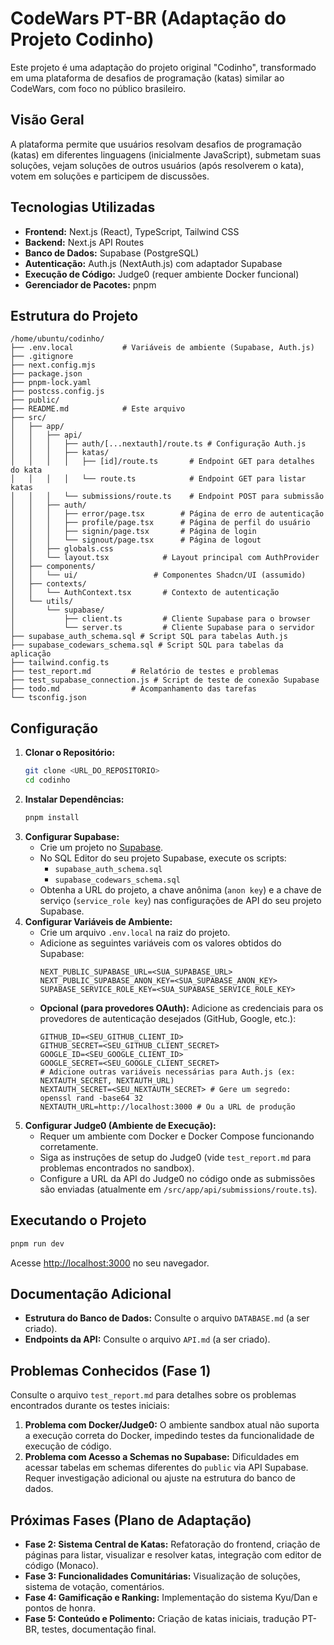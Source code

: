 # CodeWars PT-BR (Adaptação do Projeto Codinho)

Este projeto é uma adaptação do projeto original "Codinho", transformado em uma plataforma de desafios de programação (katas) similar ao CodeWars, com foco no público brasileiro.

## Visão Geral

A plataforma permite que usuários resolvam desafios de programação (katas) em diferentes linguagens (inicialmente JavaScript), submetam suas soluções, vejam soluções de outros usuários (após resolverem o kata), votem em soluções e participem de discussões.

## Tecnologias Utilizadas

*   **Frontend:** Next.js (React), TypeScript, Tailwind CSS
*   **Backend:** Next.js API Routes
*   **Banco de Dados:** Supabase (PostgreSQL)
*   **Autenticação:** Auth.js (NextAuth.js) com adaptador Supabase
*   **Execução de Código:** Judge0 (requer ambiente Docker funcional)
*   **Gerenciador de Pacotes:** pnpm

## Estrutura do Projeto

```
/home/ubuntu/codinho/
├── .env.local           # Variáveis de ambiente (Supabase, Auth.js)
├── .gitignore
├── next.config.mjs
├── package.json
├── pnpm-lock.yaml
├── postcss.config.js
├── public/
├── README.md            # Este arquivo
├── src/
│   ├── app/
│   │   ├── api/
│   │   │   ├── auth/[...nextauth]/route.ts # Configuração Auth.js
│   │   │   ├── katas/
│   │   │   │   ├── [id]/route.ts       # Endpoint GET para detalhes do kata
│   │   │   │   └── route.ts            # Endpoint GET para listar katas
│   │   │   └── submissions/route.ts    # Endpoint POST para submissão
│   │   ├── auth/
│   │   │   ├── error/page.tsx        # Página de erro de autenticação
│   │   │   ├── profile/page.tsx      # Página de perfil do usuário
│   │   │   ├── signin/page.tsx       # Página de login
│   │   │   └── signout/page.tsx      # Página de logout
│   │   ├── globals.css
│   │   └── layout.tsx            # Layout principal com AuthProvider
│   ├── components/
│   │   └── ui/                 # Componentes Shadcn/UI (assumido)
│   ├── contexts/
│   │   └── AuthContext.tsx       # Contexto de autenticação
│   └── utils/
│       └── supabase/
│           ├── client.ts         # Cliente Supabase para o browser
│           └── server.ts         # Cliente Supabase para o servidor
├── supabase_auth_schema.sql # Script SQL para tabelas Auth.js
├── supabase_codewars_schema.sql # Script SQL para tabelas da aplicação
├── tailwind.config.ts
├── test_report.md         # Relatório de testes e problemas
├── test_supabase_connection.js # Script de teste de conexão Supabase
├── todo.md                # Acompanhamento das tarefas
└── tsconfig.json
```

## Configuração

1.  **Clonar o Repositório:**
    ```bash
    git clone <URL_DO_REPOSITORIO>
    cd codinho
    ```
2.  **Instalar Dependências:**
    ```bash
    pnpm install
    ```
3.  **Configurar Supabase:**
    *   Crie um projeto no [Supabase](https://supabase.com/).
    *   No SQL Editor do seu projeto Supabase, execute os scripts:
        *   `supabase_auth_schema.sql`
        *   `supabase_codewars_schema.sql`
    *   Obtenha a URL do projeto, a chave anônima (`anon key`) e a chave de serviço (`service_role key`) nas configurações de API do seu projeto Supabase.
4.  **Configurar Variáveis de Ambiente:**
    *   Crie um arquivo `.env.local` na raiz do projeto.
    *   Adicione as seguintes variáveis com os valores obtidos do Supabase:
        ```
        NEXT_PUBLIC_SUPABASE_URL=<SUA_SUPABASE_URL>
        NEXT_PUBLIC_SUPABASE_ANON_KEY=<SUA_SUPABASE_ANON_KEY>
        SUPABASE_SERVICE_ROLE_KEY=<SUA_SUPABASE_SERVICE_ROLE_KEY>
        ```
    *   **Opcional (para provedores OAuth):** Adicione as credenciais para os provedores de autenticação desejados (GitHub, Google, etc.):
        ```
        GITHUB_ID=<SEU_GITHUB_CLIENT_ID>
        GITHUB_SECRET=<SEU_GITHUB_CLIENT_SECRET>
        GOOGLE_ID=<SEU_GOOGLE_CLIENT_ID>
        GOOGLE_SECRET=<SEU_GOOGLE_CLIENT_SECRET>
        # Adicione outras variáveis necessárias para Auth.js (ex: NEXTAUTH_SECRET, NEXTAUTH_URL)
        NEXTAUTH_SECRET=<SEU_NEXTAUTH_SECRET> # Gere um segredo: openssl rand -base64 32
        NEXTAUTH_URL=http://localhost:3000 # Ou a URL de produção
        ```
5.  **Configurar Judge0 (Ambiente de Execução):**
    *   Requer um ambiente com Docker e Docker Compose funcionando corretamente.
    *   Siga as instruções de setup do Judge0 (vide `test_report.md` para problemas encontrados no sandbox).
    *   Configure a URL da API do Judge0 no código onde as submissões são enviadas (atualmente em `/src/app/api/submissions/route.ts`).

## Executando o Projeto

```bash
pnpm run dev
```

Acesse [http://localhost:3000](http://localhost:3000) no seu navegador.

## Documentação Adicional

*   **Estrutura do Banco de Dados:** Consulte o arquivo `DATABASE.md` (a ser criado).
*   **Endpoints da API:** Consulte o arquivo `API.md` (a ser criado).

## Problemas Conhecidos (Fase 1)

Consulte o arquivo `test_report.md` para detalhes sobre os problemas encontrados durante os testes iniciais:

1.  **Problema com Docker/Judge0:** O ambiente sandbox atual não suporta a execução correta do Docker, impedindo testes da funcionalidade de execução de código.
2.  **Problema com Acesso a Schemas no Supabase:** Dificuldades em acessar tabelas em schemas diferentes do `public` via API Supabase. Requer investigação adicional ou ajuste na estrutura do banco de dados.

## Próximas Fases (Plano de Adaptação)

*   **Fase 2: Sistema Central de Katas:** Refatoração do frontend, criação de páginas para listar, visualizar e resolver katas, integração com editor de código (Monaco).
*   **Fase 3: Funcionalidades Comunitárias:** Visualização de soluções, sistema de votação, comentários.
*   **Fase 4: Gamificação e Ranking:** Implementação do sistema Kyu/Dan e pontos de honra.
*   **Fase 5: Conteúdo e Polimento:** Criação de katas iniciais, tradução PT-BR, testes, documentação final.

